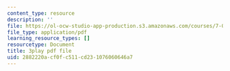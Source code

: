 ```yaml
---
content_type: resource
description: ''
file: https://ol-ocw-studio-app-production.s3.amazonaws.com/courses/7-01sc-fundamentals-of-biology-fall-2011/2882220acf0fc511cd231076060646a7_BIIWlZqWxKg.pdf
file_type: application/pdf
learning_resource_types: []
resourcetype: Document
title: 3play pdf file
uid: 2882220a-cf0f-c511-cd23-1076060646a7
---
```

